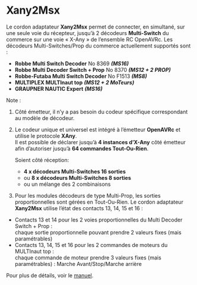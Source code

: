 # Xany2Msx

Le cordon adaptateur **Xany2Msx** permet de connecter, en simultané, sur une seule voie du
récepteur, jusqu’à 2 décodeurs **Multi-Switch** du commerce sur une voie « X-Any » de l’ensemble
RC OpenAVRc.
Les décodeurs Multi-Switches/Prop du commerce actuellement supportés sont :
* **Robbe Multi Switch Decoder** No 8369 ***(MS16)***
* **Robbe Multi Decoder Switch + Prop** No 8370 ***(MS12 + 2 PROP)***
* **Robbe-Futaba Multi Switch Decoder** No F1513 ***(MS8)***
* **MULTIPLEX MULTInaut top** ***(MS12 + 2 MoTeurs)***
* **GRAUPNER NAUTIC Expert** ***(MS16)***

Note :
1. Côté émetteur, il n’y a pas besoin du codeur spécifique correspondant au modèle de
décodeur.
2. Le codeur unique et universel est intégré à l’émetteur **OpenAVRc** et utilise le protocole **XAny**.  
Il est possible de déclarer jusqu’à **4 instances d’X-Any** côté émetteur afin d’autoriser
jusqu’à **64 commandes Tout-Ou-Rien**.

   Soient côté réception:
   * **4 x décodeurs Multi-Switches 16 sorties**
   * ou **8 x décodeurs Multi-Switches 8 sorties**
   * ou un mélange des 2 combinaisons

3. Pour les modules décodeurs de type Multi-Prop, les sorties proportionnelles sont gérées en
Tout-Ou-Rien. Le cordon adaptateur **Xany2Msx** utilise l’état des contacts 13, 14, 15 et 16 :
* Contacts 13 et 14 pour les 2 voies proportionnelles du Multi Decoder Switch + Prop :  
chaque sortie proportionnelle pouvant prendre 2 valeurs fixes (mais paramétrables)
* Contacts 13, 14, 15 et 16 pour les 2 commandes de moteurs du MULTInaut top :  
chaque commande de moteur prendre 3 valeurs fixes (mais paramétrables) : Marche
Avant/Stop/Marche arrière

Pour plus de détails, voir le [manuel](https://github.com/Ingwie/OpenAVRc_Hw/blob/V3/Xany2Msx/Xany2Msx_Manuel_Utilisateur.pdf).




